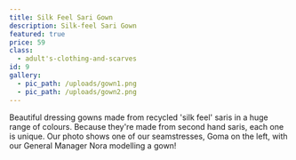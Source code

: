 ```yaml
---
title: Silk Feel Sari Gown
description: Silk-feel Sari Gown
featured: true
price: 59
class:
  - adult's-clothing-and-scarves
id: 9
gallery:
  - pic_path: /uploads/gown1.png
  - pic_path: /uploads/gown2.png
---
```



Beautiful dressing gowns made from recycled 'silk feel' saris in a huge range of colours. Because they're made from second hand saris, each one is unique. Our photo shows one of our seamstresses, Goma on the left, with our General Manager Nora modelling a gown!
